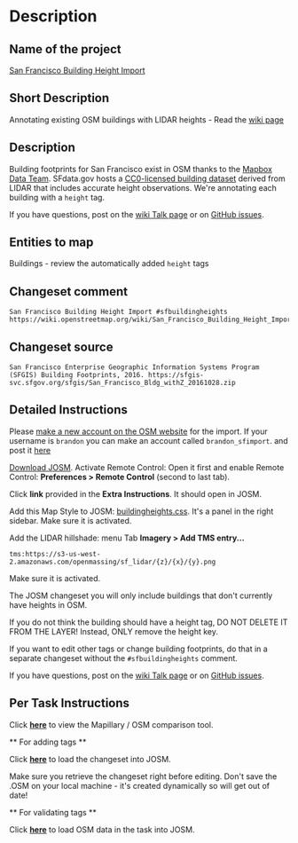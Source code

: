 # Description

## Name of the project

[San Francisco Building Height Import](http://tasks.openstreetmap.us/project/71)

## Short Description

Annotating existing OSM buildings with LIDAR heights - Read the [wiki page](https://wiki.openstreetmap.org/wiki/San_Francisco_Building_Height_Import)

## Description

Building footprints for San Francisco exist in OSM thanks to the [Mapbox Data Team](https://wiki.openstreetmap.org/wiki/Mapbox#Mapbox_Data_Team). SFdata.gov hosts a [CC0-licensed building dataset](https://sfgis-svc.sfgov.org/sfgis/San_Francisco_Bldg_withZ_20161028.zip) derived from LIDAR that includes accurate height observations. We're annotating each building with a `height` tag.

If you have questions, post on the [wiki Talk page](https://wiki.openstreetmap.org/wiki/Talk:San_Francisco_Building_Height_Import) or on [GitHub issues](https://github.com/bdon/sf_building_height_import/issues).

## Entities to map

Buildings - review the automatically added `height` tags

## Changeset comment

```
San Francisco Building Height Import #sfbuildingheights https://wiki.openstreetmap.org/wiki/San_Francisco_Building_Height_Import
```

## Changeset source

```
San Francisco Enterprise Geographic Information Systems Program (SFGIS) Building Footprints, 2016. https://sfgis-svc.sfgov.org/sfgis/San_Francisco_Bldg_withZ_20161028.zip
```

## Detailed Instructions

Please [make a new account on the OSM website](https://www.openstreetmap.org/user/new) for the import. If your username is `brandon` you can make an account called `brandon_sfimport`. and post it [here](https://github.com/osmlab/sf_building_height_import/issues/23)

[Download JOSM](https://josm.openstreetmap.de). Activate Remote Control:  Open it first and enable Remote Control: **Preferences > Remote Control** (second to last tab).

Click **link** provided in the **Extra Instructions**. It should open in JOSM.

Add this Map Style to JOSM: [buildingheights.css](https://raw.githubusercontent.com/osmlab/sf_building_height_import/master/buildingheights.css). It's a panel in the right sidebar. Make sure it is activated. 

Add the LIDAR hillshade: menu Tab **Imagery > Add TMS entry...**

```
tms:https://s3-us-west-2.amazonaws.com/openmassing/sf_lidar/{z}/{x}/{y}.png
```

Make sure it is activated.

The JOSM changeset you will only include buildings that don't currently have heights in OSM.

If you do not think the building should have a height tag, DO NOT DELETE IT FROM THE LAYER! Instead, ONLY remove the height key.

If you want to edit other tags or change building footprints, do that in a separate changeset without the `#sfbuildingheights` comment.

If you have questions, post on the [wiki Talk page](https://wiki.openstreetmap.org/wiki/Talk:San_Francisco_Building_Height_Import) or on [GitHub issues](https://github.com/bdon/sf_building_height_import/issues).

## Per Task Instructions

Click **[here](http://openmassing.org/validator/?import_url={import_url})** to view the Mapillary / OSM comparison tool.

** For adding tags **

Click **[here](http://localhost:8111/import?new_layer=true&url={import_url})** to load the changeset into JOSM.

Make sure you retrieve the changeset right before editing. Don't save the .OSM on your local machine - it's created dynamically so will get out of date!

** For validating tags **

Click **[here](http://tiles.openmassing.org/api/josm?url={import_url})** to load OSM data in the task into JOSM.


